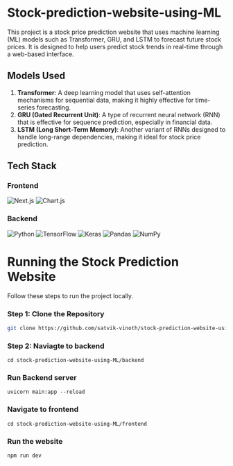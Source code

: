 # Stock-prediction-website-using-ML

This project is a stock price prediction website that uses machine learning (ML) models such as Transformer, GRU, and LSTM to forecast future stock prices. It is designed to help users predict stock trends in real-time through a web-based interface.

## Models Used

1. **Transformer**: A deep learning model that uses self-attention mechanisms for sequential data, making it highly effective for time-series forecasting.
2. **GRU (Gated Recurrent Unit)**: A type of recurrent neural network (RNN) that is effective for sequence prediction, especially in financial data.
3. **LSTM (Long Short-Term Memory)**: Another variant of RNNs designed to handle long-range dependencies, making it ideal for stock price prediction.

## Tech Stack

### Frontend
![Next.js](https://img.shields.io/badge/Next.js-000000?style=flat&logo=next.js&logoColor=white) ![Chart.js](https://img.shields.io/badge/Chart.js-F6B23E?style=flat&logo=chart.js&logoColor=black)

### Backend
![Python](https://img.shields.io/badge/Python-3776AB?style=flat&logo=python&logoColor=white) ![TensorFlow](https://img.shields.io/badge/TensorFlow-FF6F00?style=flat&logo=tensorflow&logoColor=white) ![Keras](https://img.shields.io/badge/Keras-D00000?style=flat&logo=keras&logoColor=white) ![Pandas](https://img.shields.io/badge/Pandas-150458?style=flat&logo=pandas&logoColor=white) ![NumPy](https://img.shields.io/badge/NumPy-013243?style=flat&logo=numpy&logoColor=white)

# Running the Stock Prediction Website

Follow these steps to run the project locally.

### Step 1: Clone the Repository

```bash
git clone https://github.com/satvik-vinoth/stock-prediction-website-using-ML.git
```
### Step 2: Naviagte to backend
```
cd stock-prediction-website-using-ML/backend
```
### Run Backend server
```
uvicorn main:app --reload
```

### Navigate to frontend
```
cd stock-prediction-website-using-ML/frontend
```
### Run the website
```
npm run dev
```






